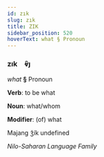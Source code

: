 ```yaml
---
id: zık
slug: zık
title: ZIK
sidebar_position: 520
hoverText: what § Pronoun
---
```


### zık&emsp;<span kind="abugida">ⱴ̑ȷ</span>

*what* **§** Pronoun

**Verb**: to be what

**Noun**: what/whom

**Modifier**: (of) what

Majang ǯík undefined

*Nilo-Saharan Language Family*